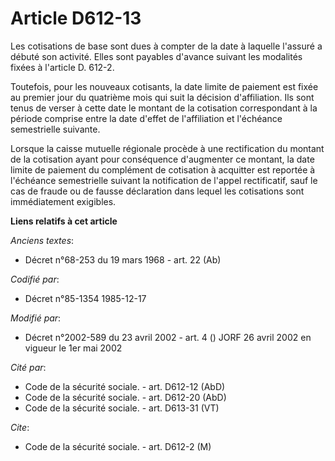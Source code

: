 # Article D612-13

Les cotisations de base sont dues à compter de la date à laquelle l'assuré a débuté son activité. Elles sont payables
d'avance suivant les modalités fixées à l'article D. 612-2.

Toutefois, pour les nouveaux cotisants, la date limite de paiement est fixée au premier jour du quatrième mois qui suit la
décision d'affiliation. Ils sont tenus de verser à cette date le montant de la cotisation correspondant à la période comprise
entre la date d'effet de l'affiliation et l'échéance semestrielle suivante.

Lorsque la caisse mutuelle régionale procède à une rectification du montant de la cotisation ayant pour conséquence
d'augmenter ce montant, la date limite de paiement du complément de cotisation à acquitter est reportée à l'échéance
semestrielle suivant la notification de l'appel rectificatif, sauf le cas de fraude ou de fausse déclaration dans lequel les
cotisations sont immédiatement exigibles.

**Liens relatifs à cet article**

_Anciens textes_:

  - Décret n°68-253 du 19 mars 1968 - art. 22 (Ab)

_Codifié par_:

  - Décret n°85-1354 1985-12-17

_Modifié par_:

  - Décret n°2002-589 du 23 avril 2002 - art. 4 () JORF 26 avril 2002 en vigueur le 1er mai 2002

_Cité par_:

  - Code de la sécurité sociale. - art. D612-12 (AbD)
  - Code de la sécurité sociale. - art. D612-20 (AbD)
  - Code de la sécurité sociale. - art. D613-31 (VT)

_Cite_:

  - Code de la sécurité sociale. - art. D612-2 (M)
